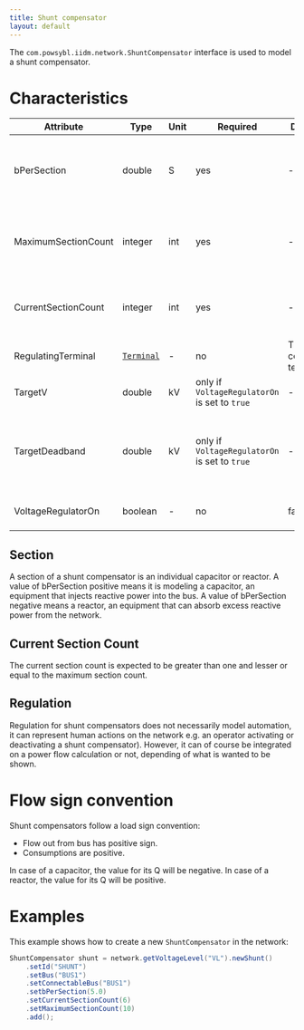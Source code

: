 ```yaml
---
title: Shunt compensator
layout: default
---
```


The `com.powsybl.iidm.network.ShuntCompensator` interface is used to model a shunt compensator.

# Characteristics

| Attribute | Type | Unit | Required | Default value | Description |
| --------- | ---- | ---- |-------- | ------------- | ----------- |
| bPerSection | double | S | yes | - | The Positive sequence shunt (charging) susceptance per section |
| MaximumSectionCount| integer | int | yes | - | The maximum number of sections that may be switched on |
| CurrentSectionCount | integer | int | yes | - | The current number of section that may be switched on |
| RegulatingTerminal | [`Terminal`](terminal.md) | - | no | The shunt compensator's terminal | The terminal used for regulation |
| TargetV | double | kV | only if `VoltageRegulatorOn` is set to `true` | - |  The voltage target |
| TargetDeadband | double | kV | only if `VoltageRegulatorOn` is set to `true` | - | The deadband used to avoid excessive update of controls |
| VoltageRegulatorOn | boolean | - | no | false | The voltage regulating status |

## Section
A section of a shunt compensator is an individual capacitor or reactor.
A value of bPerSection positive means it is modeling a capacitor, an equipment that injects reactive
power into the bus.
A value of bPerSection negative means a reactor, an equipment that can absorb excess reactive power
from the network.

## Current Section Count
The current section count is expected to be greater than one and lesser or equal to the maximum section count.

## Regulation
Regulation for shunt compensators does not necessarily model automation, it can represent human actions on the network
e.g. an operator activating or deactivating a shunt compensator). However, it can of course be integrated on a power flow
calculation or not, depending of what is wanted to be shown.

# Flow sign convention
Shunt compensators follow a load sign convention:
- Flow out from bus has positive sign.
- Consumptions are positive.

In case of a capacitor, the value for its Q will be negative.
In case of a reactor, the value for its Q will be positive.

# Examples
This example shows how to create a new `ShuntCompensator` in the network:
```java
ShuntCompensator shunt = network.getVoltageLevel("VL").newShunt()
    .setId("SHUNT")
    .setBus("BUS1")
    .setConnectableBus("BUS1")
    .setbPerSection(5.0)
    .setCurrentSectionCount(6)
    .setMaximumSectionCount(10)
    .add();
```
